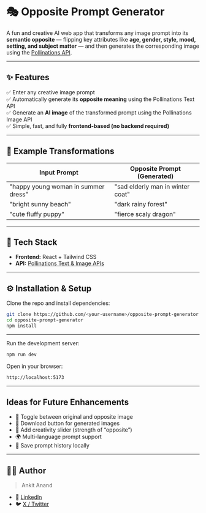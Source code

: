 # 🎭 Opposite Prompt Generator

A fun and creative AI web app that transforms any image prompt into its **semantic opposite** — flipping key attributes like **age, gender, style, mood, setting, and subject matter** — and then generates the corresponding image using the [Pollinations API](https://pollinations.ai/).

---

## ✨ Features

✅ Enter any creative image prompt  
✅ Automatically generate its **opposite meaning** using the Pollinations Text API  
✅ Generate an **AI image** of the transformed prompt using the Pollinations Image API  
✅ Simple, fast, and fully **frontend-based (no backend required)**  


---

## 🧠 Example Transformations

| Input Prompt | Opposite Prompt (Generated) |
|---------------|-----------------------------|
| "happy young woman in summer dress" | "sad elderly man in winter coat" |
| "bright sunny beach" | "dark rainy forest" |
| "cute fluffy puppy" | "fierce scaly dragon" |

---

## 🧩 Tech Stack

- **Frontend:** React + Tailwind CSS  
- **API:** [Pollinations Text & Image APIs](https://pollinations.ai/)  

---

## ⚙️ Installation & Setup

Clone the repo and install dependencies:

```bash
git clone https://github.com/<your-username>/opposite-prompt-generator.git
cd opposite-prompt-generator
npm install
```
---


Run the development server:
```bash
npm run dev
```

Open in your browser:
```bash
http://localhost:5173
```
---

## Ideas for Future Enhancements

- 🎨 Toggle between original and opposite image
- 💾 Download button for generated images
- 🧬 Add creativity slider (strength of “opposite”)
- 🌍 Multi-language prompt support
- 💫 Save prompt history locally

---

## 🧑‍💻 Author
> Ankit Anand
- 💼 [LinkedIn](https://www.linkedin.com/in/ankit-anand-mastery/)
- 🐦 [X / Twitter](https://x.com/Ank17_Developer)




